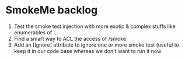 # SmokeMe backlog

1. Test the smoke test injection with more exotic & complex stuffs like enumerables of ...
1. Find a smart way to ACL the access of /smoke 
1. Add an [Ignore] attribute to ignore one or more smoke test (useful to keep it in our code base whereas we don't want to run it now

